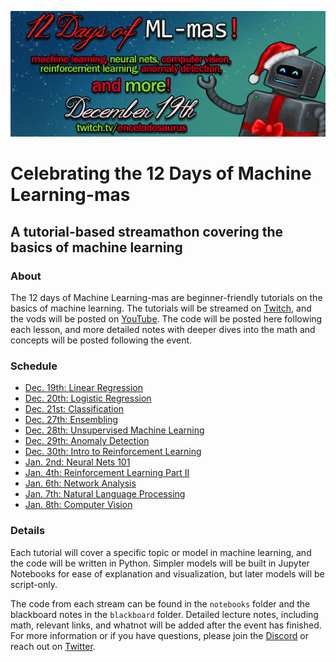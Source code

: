![mlmas banner](./ml-mas4.png)
# Celebrating the 12 Days of Machine Learning-mas

## A tutorial-based streamathon covering the basics of machine learning
### About
The 12 days of Machine Learning-mas are beginner-friendly tutorials on the basics of machine learning. The tutorials will be streamed on [Twitch](https://www.twitch.tv/enceladosaurus), and the vods will be posted on [YouTube](https://www.youtube.com/channel/UC4iaVdkBb_G67DoN5Xc3lKw). The code will be posted here following each lesson, and more detailed notes with deeper dives into the math and concepts will be posted following the event. 

### Schedule
- [Dec. 19th: Linear Regression](https://www.youtube.com/watch?v=BiofI7OmT80&t=2s&ab_channel=Enceladosaurus)
- [Dec. 20th: Logistic Regression](https://www.youtube.com/watch?v=beTPtKQVNF8&ab_channel=Enceladosaurus)
- [Dec. 21st: Classification](https://www.youtube.com/watch?v=Uk0BvmUOco0&ab_channel=Enceladosaurus)
- [Dec. 27th: Ensembling](https://www.youtube.com/watch?v=xjN2ZjbQDVY&t=28s&ab_channel=Enceladosaurus)
- [Dec. 28th: Unsupervised Machine Learning](https://www.youtube.com/watch?v=XiQihN-1QyY&t=537s&ab_channel=Enceladosaurus)
- [Dec. 29th: Anomaly Detection](https://www.youtube.com/watch?v=03dQB8lpoOo&ab_channel=Enceladosaurus)
- [Dec. 30th: Intro to Reinforcement Learning](https://www.youtube.com/watch?v=UIeEzmFGY_0&ab_channel=Enceladosaurus)
- [Jan. 2nd: Neural Nets 101](https://www.youtube.com/watch?v=9YYwluGdiXE&ab_channel=Enceladosaurus)
- [Jan. 4th: Reinforcement Learning Part II](https://www.youtube.com/watch?v=zb1YzqeTprM&ab_channel=Enceladosaurus)
- [Jan. 6th: Network Analysis](https://www.youtube.com/watch?v=9W3QcGb-zBI&ab_channel=Enceladosaurus)
- [Jan. 7th: Natural Language Processing](https://www.youtube.com/watch?v=k_MM5-H1ZkA&list=PLkeWm-GW2jpJu89_rkTK4aOpNWIQBeIRW&index=11)
- [Jan. 8th: Computer Vision](https://www.youtube.com/watch?v=oUM-yOdQags&ab_channel=Enceladosaurus)


### Details
Each tutorial will cover a specific topic or model in machine learning, and the code will be written in Python. Simpler models will be built in Jupyter Notebooks for ease of explanation and visualization, but later models will be script-only. 

The code from each stream can be found in the `notebooks` folder and the blackboard notes in the `blackboard` folder. Detailed lecture notes, including math, relevant links, and whatnot will be added after the event has finished.
For more information or if you have questions, please join the [Discord](https://discord.gg/4QUDdWn) or reach out on [Twitter](https://twitter.com/Enceladosaurus). 
